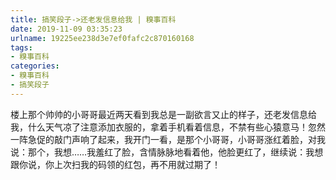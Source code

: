 ```yaml
---
title: 搞笑段子->还老发信息给我 | 糗事百科
date: 2019-11-09 03:35:23
urlname: 19225ee238d3e7ef0fafc2c870160168
tags: 
- 糗事百科
categories:
- 糗事百科
- 搞笑段子
---
```

楼上那个帅帅的小哥哥最近两天看到我总是一副欲言又止的样子，还老发信息给我，什么天气凉了注意添加衣服的，拿着手机看着信息，不禁有些心猿意马！忽然一阵急促的敲门声响了起来，我开门一看，是那个小哥哥，小哥哥涨红着脸，对我说：那个，我想……我羞红了脸，含情脉脉地看着他，他脸更红了，继续说：我想跟你说，你上次扫我的码领的红包，再不用就过期了！


